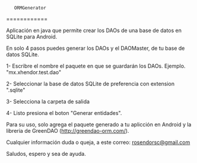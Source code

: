        ORMGenerator
============

Aplicación en java que permite crear los DAOs de una base de datos en SQLite para Android.


En solo 4 pasos puedes generar los DAOs y el DAOMaster, de tu base de datos SQLite.

1- Escribre el nombre el paquete en que se guardarán los DAOs. Ejemplo. "mx.xhendor.test.dao"

2- Seleccionar la base de datos SQLite de preferencia con extension ".sqlite"

3- Selecciona la carpeta de salida

4- Listo presiona el boton "Generar entidades".

Para su uso, solo agrega el paquete generado a tu aplicción en Android y la libreria de GreenDAO (http://greendao-orm.com/).

Cualquier información duda o queja, a este correo:  rosendorsc@gmail.com

Saludos, espero y sea de ayuda.
